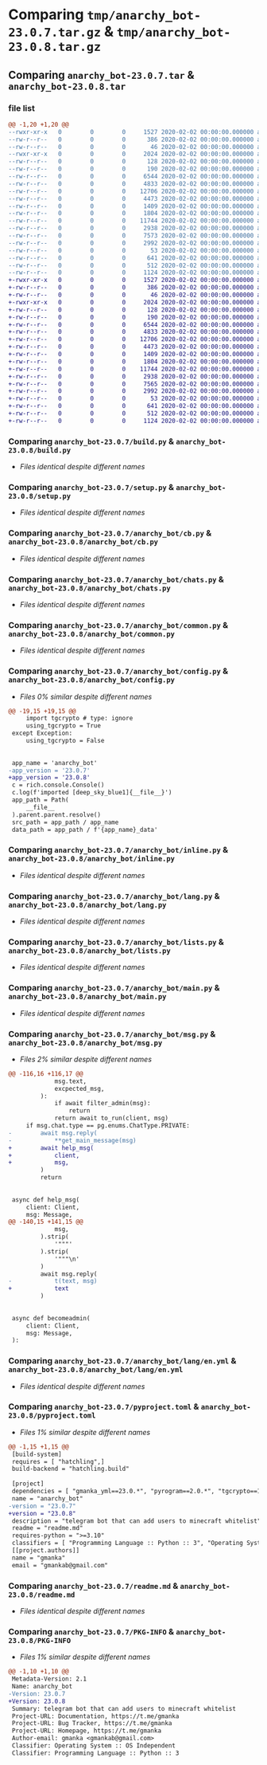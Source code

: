 # Comparing `tmp/anarchy_bot-23.0.7.tar.gz` & `tmp/anarchy_bot-23.0.8.tar.gz`

## Comparing `anarchy_bot-23.0.7.tar` & `anarchy_bot-23.0.8.tar`

### file list

```diff
@@ -1,20 +1,20 @@
--rwxr-xr-x   0        0        0     1527 2020-02-02 00:00:00.000000 anarchy_bot-23.0.7/build.py
--rw-r--r--   0        0        0      386 2020-02-02 00:00:00.000000 anarchy_bot-23.0.7/changlog.md
--rw-r--r--   0        0        0       46 2020-02-02 00:00:00.000000 anarchy_bot-23.0.7/pyrightconfig.json
--rwxr-xr-x   0        0        0     2024 2020-02-02 00:00:00.000000 anarchy_bot-23.0.7/setup.py
--rw-r--r--   0        0        0      128 2020-02-02 00:00:00.000000 anarchy_bot-23.0.7/anarchy_bot/__init__.py
--rw-r--r--   0        0        0      190 2020-02-02 00:00:00.000000 anarchy_bot-23.0.7/anarchy_bot/__main__.py
--rw-r--r--   0        0        0     6544 2020-02-02 00:00:00.000000 anarchy_bot-23.0.7/anarchy_bot/cb.py
--rw-r--r--   0        0        0     4833 2020-02-02 00:00:00.000000 anarchy_bot-23.0.7/anarchy_bot/chats.py
--rw-r--r--   0        0        0    12706 2020-02-02 00:00:00.000000 anarchy_bot-23.0.7/anarchy_bot/common.py
--rw-r--r--   0        0        0     4473 2020-02-02 00:00:00.000000 anarchy_bot-23.0.7/anarchy_bot/config.py
--rw-r--r--   0        0        0     1409 2020-02-02 00:00:00.000000 anarchy_bot-23.0.7/anarchy_bot/inline.py
--rw-r--r--   0        0        0     1804 2020-02-02 00:00:00.000000 anarchy_bot-23.0.7/anarchy_bot/lang.py
--rw-r--r--   0        0        0    11744 2020-02-02 00:00:00.000000 anarchy_bot-23.0.7/anarchy_bot/lists.py
--rw-r--r--   0        0        0     2938 2020-02-02 00:00:00.000000 anarchy_bot-23.0.7/anarchy_bot/main.py
--rw-r--r--   0        0        0     7573 2020-02-02 00:00:00.000000 anarchy_bot-23.0.7/anarchy_bot/msg.py
--rw-r--r--   0        0        0     2992 2020-02-02 00:00:00.000000 anarchy_bot-23.0.7/anarchy_bot/lang/en.yml
--rw-r--r--   0        0        0       53 2020-02-02 00:00:00.000000 anarchy_bot-23.0.7/.gitignore
--rw-r--r--   0        0        0      641 2020-02-02 00:00:00.000000 anarchy_bot-23.0.7/pyproject.toml
--rw-r--r--   0        0        0      512 2020-02-02 00:00:00.000000 anarchy_bot-23.0.7/readme.md
--rw-r--r--   0        0        0     1124 2020-02-02 00:00:00.000000 anarchy_bot-23.0.7/PKG-INFO
+-rwxr-xr-x   0        0        0     1527 2020-02-02 00:00:00.000000 anarchy_bot-23.0.8/build.py
+-rw-r--r--   0        0        0      386 2020-02-02 00:00:00.000000 anarchy_bot-23.0.8/changlog.md
+-rw-r--r--   0        0        0       46 2020-02-02 00:00:00.000000 anarchy_bot-23.0.8/pyrightconfig.json
+-rwxr-xr-x   0        0        0     2024 2020-02-02 00:00:00.000000 anarchy_bot-23.0.8/setup.py
+-rw-r--r--   0        0        0      128 2020-02-02 00:00:00.000000 anarchy_bot-23.0.8/anarchy_bot/__init__.py
+-rw-r--r--   0        0        0      190 2020-02-02 00:00:00.000000 anarchy_bot-23.0.8/anarchy_bot/__main__.py
+-rw-r--r--   0        0        0     6544 2020-02-02 00:00:00.000000 anarchy_bot-23.0.8/anarchy_bot/cb.py
+-rw-r--r--   0        0        0     4833 2020-02-02 00:00:00.000000 anarchy_bot-23.0.8/anarchy_bot/chats.py
+-rw-r--r--   0        0        0    12706 2020-02-02 00:00:00.000000 anarchy_bot-23.0.8/anarchy_bot/common.py
+-rw-r--r--   0        0        0     4473 2020-02-02 00:00:00.000000 anarchy_bot-23.0.8/anarchy_bot/config.py
+-rw-r--r--   0        0        0     1409 2020-02-02 00:00:00.000000 anarchy_bot-23.0.8/anarchy_bot/inline.py
+-rw-r--r--   0        0        0     1804 2020-02-02 00:00:00.000000 anarchy_bot-23.0.8/anarchy_bot/lang.py
+-rw-r--r--   0        0        0    11744 2020-02-02 00:00:00.000000 anarchy_bot-23.0.8/anarchy_bot/lists.py
+-rw-r--r--   0        0        0     2938 2020-02-02 00:00:00.000000 anarchy_bot-23.0.8/anarchy_bot/main.py
+-rw-r--r--   0        0        0     7565 2020-02-02 00:00:00.000000 anarchy_bot-23.0.8/anarchy_bot/msg.py
+-rw-r--r--   0        0        0     2992 2020-02-02 00:00:00.000000 anarchy_bot-23.0.8/anarchy_bot/lang/en.yml
+-rw-r--r--   0        0        0       53 2020-02-02 00:00:00.000000 anarchy_bot-23.0.8/.gitignore
+-rw-r--r--   0        0        0      641 2020-02-02 00:00:00.000000 anarchy_bot-23.0.8/pyproject.toml
+-rw-r--r--   0        0        0      512 2020-02-02 00:00:00.000000 anarchy_bot-23.0.8/readme.md
+-rw-r--r--   0        0        0     1124 2020-02-02 00:00:00.000000 anarchy_bot-23.0.8/PKG-INFO
```

### Comparing `anarchy_bot-23.0.7/build.py` & `anarchy_bot-23.0.8/build.py`

 * *Files identical despite different names*

### Comparing `anarchy_bot-23.0.7/setup.py` & `anarchy_bot-23.0.8/setup.py`

 * *Files identical despite different names*

### Comparing `anarchy_bot-23.0.7/anarchy_bot/cb.py` & `anarchy_bot-23.0.8/anarchy_bot/cb.py`

 * *Files identical despite different names*

### Comparing `anarchy_bot-23.0.7/anarchy_bot/chats.py` & `anarchy_bot-23.0.8/anarchy_bot/chats.py`

 * *Files identical despite different names*

### Comparing `anarchy_bot-23.0.7/anarchy_bot/common.py` & `anarchy_bot-23.0.8/anarchy_bot/common.py`

 * *Files identical despite different names*

### Comparing `anarchy_bot-23.0.7/anarchy_bot/config.py` & `anarchy_bot-23.0.8/anarchy_bot/config.py`

 * *Files 0% similar despite different names*

```diff
@@ -19,15 +19,15 @@
     import tgcrypto # type: ignore
     using_tgcrypto = True
 except Exception:
     using_tgcrypto = False
 
 
 app_name = 'anarchy_bot'
-app_version = '23.0.7'
+app_version = '23.0.8'
 c = rich.console.Console()
 c.log(f'imported [deep_sky_blue1]{__file__}')
 app_path = Path(
     __file__
 ).parent.parent.resolve()
 src_path = app_path / app_name
 data_path = app_path / f'{app_name}_data'
```

### Comparing `anarchy_bot-23.0.7/anarchy_bot/inline.py` & `anarchy_bot-23.0.8/anarchy_bot/inline.py`

 * *Files identical despite different names*

### Comparing `anarchy_bot-23.0.7/anarchy_bot/lang.py` & `anarchy_bot-23.0.8/anarchy_bot/lang.py`

 * *Files identical despite different names*

### Comparing `anarchy_bot-23.0.7/anarchy_bot/lists.py` & `anarchy_bot-23.0.8/anarchy_bot/lists.py`

 * *Files identical despite different names*

### Comparing `anarchy_bot-23.0.7/anarchy_bot/main.py` & `anarchy_bot-23.0.8/anarchy_bot/main.py`

 * *Files identical despite different names*

### Comparing `anarchy_bot-23.0.7/anarchy_bot/msg.py` & `anarchy_bot-23.0.8/anarchy_bot/msg.py`

 * *Files 2% similar despite different names*

```diff
@@ -116,16 +116,17 @@
             msg.text,
             excpected_msg,
         ):
             if await filter_admin(msg):
                 return
             return await to_run(client, msg)
     if msg.chat.type == pg.enums.ChatType.PRIVATE:
-        await msg.reply(
-            **get_main_message(msg)
+        await help_msg(
+            client,
+            msg,
         )
         return
 
 
 async def help_msg(
     client: Client,
     msg: Message,
@@ -140,15 +141,15 @@
             msg,
         ).strip(
             '"""'
         ).strip(
             '"""\n'
         )
         await msg.reply(
-            t(text, msg)
+            text
         )
 
 
 async def becomeadmin(
     client: Client,
     msg: Message,
 ):
```

### Comparing `anarchy_bot-23.0.7/anarchy_bot/lang/en.yml` & `anarchy_bot-23.0.8/anarchy_bot/lang/en.yml`

 * *Files identical despite different names*

### Comparing `anarchy_bot-23.0.7/pyproject.toml` & `anarchy_bot-23.0.8/pyproject.toml`

 * *Files 1% similar despite different names*

```diff
@@ -1,15 +1,15 @@
 [build-system]
 requires = [ "hatchling",]
 build-backend = "hatchling.build"
 
 [project]
 dependencies = [ "gmanka_yml==23.0.*", "pyrogram==2.0.*", "tgcrypto==1.2.*", "uvloop==0.17.*", "rich==13.4.*",]
 name = "anarchy_bot"
-version = "23.0.7"
+version = "23.0.8"
 description = "telegram bot that can add users to minecraft whitelist"
 readme = "readme.md"
 requires-python = ">=3.10"
 classifiers = [ "Programming Language :: Python :: 3", "Operating System :: OS Independent",]
 [[project.authors]]
 name = "gmanka"
 email = "gmankab@gmail.com"
```

### Comparing `anarchy_bot-23.0.7/readme.md` & `anarchy_bot-23.0.8/readme.md`

 * *Files identical despite different names*

### Comparing `anarchy_bot-23.0.7/PKG-INFO` & `anarchy_bot-23.0.8/PKG-INFO`

 * *Files 1% similar despite different names*

```diff
@@ -1,10 +1,10 @@
 Metadata-Version: 2.1
 Name: anarchy_bot
-Version: 23.0.7
+Version: 23.0.8
 Summary: telegram bot that can add users to minecraft whitelist
 Project-URL: Documentation, https://t.me/gmanka
 Project-URL: Bug Tracker, https://t.me/gmanka
 Project-URL: Homepage, https://t.me/gmanka
 Author-email: gmanka <gmankab@gmail.com>
 Classifier: Operating System :: OS Independent
 Classifier: Programming Language :: Python :: 3
```

